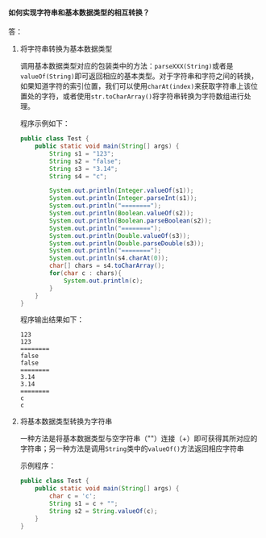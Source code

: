 #### 如何实现字符串和基本数据类型的相互转换？

答：

1. 将字符串转换为基本数据类型

   调用基本数据类型对应的包装类中的方法：`parseXXX(String)`或者是`valueOf(String)`即可返回相应的基本类型。对于字符串和字符之间的转换，如果知道字符的索引位置，我们可以使用`charAt(index)`来获取字符串上该位置处的字符，或者使用`str.toCharArray()`将字符串转换为字符数组进行处理。

   程序示例如下：

   ```java
   public class Test {
       public static void main(String[] args) {
           String s1 = "123";
           String s2 = "false";
           String s3 = "3.14";
           String s4 = "c";
   
           System.out.println(Integer.valueOf(s1));
           System.out.println(Integer.parseInt(s1));
           System.out.println("========");
           System.out.println(Boolean.valueOf(s2));
           System.out.println(Boolean.parseBoolean(s2));
           System.out.println("========");
           System.out.println(Double.valueOf(s3));
           System.out.println(Double.parseDouble(s3));
           System.out.println("========");
           System.out.println(s4.charAt(0));
           char[] chars = s4.toCharArray();
           for(char c : chars){
               System.out.println(c);
           }
       }
   }
   ```

   程序输出结果如下：

   ```
   123
   123
   ========
   false
   false
   ========
   3.14
   3.14
   ========
   c
   c
   ```

2. 将基本数据类型转换为字符串

   一种方法是将基本数据类型与空字符串（""）连接（+）即可获得其所对应的字符串；另一种方法是调用`String`类中的`valueOf()`方法返回相应字符串

   示例程序：

   ```java
   public class Test {
       public static void main(String[] args) {
           char c = 'c';
           String s1 = c + "";
           String s2 = String.valueOf(c);
       }
   }
   ```

   